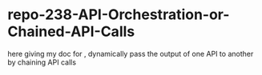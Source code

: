 # repo-238-API-Orchestration-or-Chained-API-Calls
here giving my doc for ,  dynamically pass the output of one API to another by chaining API calls
